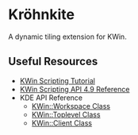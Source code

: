 Kröhnkite
=========

A dynamic tiling extension for KWin.

Useful Resources
----------------

 * [KWin Scripting Tutorial](https://techbase.kde.org/Development/Tutorials/KWin/Scripting)
 * [KWin Scripting API 4.9 Reference](https://techbase.kde.org/Development/Tutorials/KWin/Scripting/API_4.9)
 * KDE API Reference
    - [KWin::Workspace Class](https://api.kde.org/4.x-api/kde-workspace-apidocs/kwin/html/classKWin_1_1Workspace.html)
    - [KWin::Toplevel Class](https://api.kde.org/4.x-api/kde-workspace-apidocs/kwin/html/classKWin_1_1Toplevel.html)
    - [KWin::Client Class](https://api.kde.org/4.x-api/kde-workspace-apidocs/kwin/html/classKWin_1_1Client.html)

